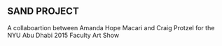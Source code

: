 SAND PROJECT
------------

A collaboartion between Amanda Hope Macari and Craig Protzel for the NYU Abu Dhabi 2015 Faculty Art Show